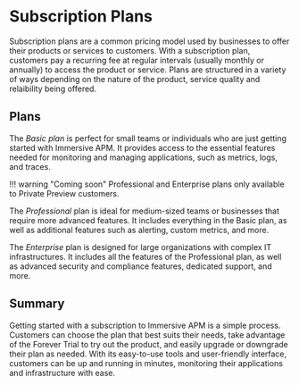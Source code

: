# Subscription Plans

Subscription plans are a common pricing model used by businesses to offer their products or services to customers. With a subscription plan, customers pay a recurring fee at regular intervals (usually monthly or annually) to access the product or service. Plans are structured in a variety of ways depending on the nature of the product, service quality and relaibility being offered. 

## Plans

The *Basic plan* is perfect for small teams or individuals who are just getting started with Immersive APM. It provides access to the essential features needed for monitoring and managing applications, such as metrics, logs, and traces.

!!! warning "Coming soon"
    Professional and Enterprise plans only available to Private Preview customers.

The *Professional* plan is ideal for medium-sized teams or businesses that require more advanced features. It includes everything in the Basic plan, as well as additional features such as alerting, custom metrics, and more.

The *Enterprise* plan is designed for large organizations with complex IT infrastructures. It includes all the features of the Professional plan, as well as advanced security and compliance features, dedicated support, and more.

## Summary 
Getting started with a subscription to Immersive APM is a simple process. Customers can choose the plan that best suits their needs, take advantage of the Forever Trial to try out the product, and easily upgrade or downgrade their plan as needed. With its easy-to-use tools and user-friendly interface, customers can be up and running in minutes, monitoring their applications and infrastructure with ease.